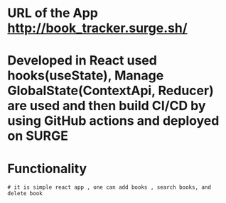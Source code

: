 
# URL of the App   http://book_tracker.surge.sh/


# Developed in React used hooks(useState), Manage GlobalState(ContextApi, Reducer) are used and then build CI/CD by using GitHub actions and deployed on SURGE

# Functionality
    # it is simple react app , one can add books , search books, and delete book

